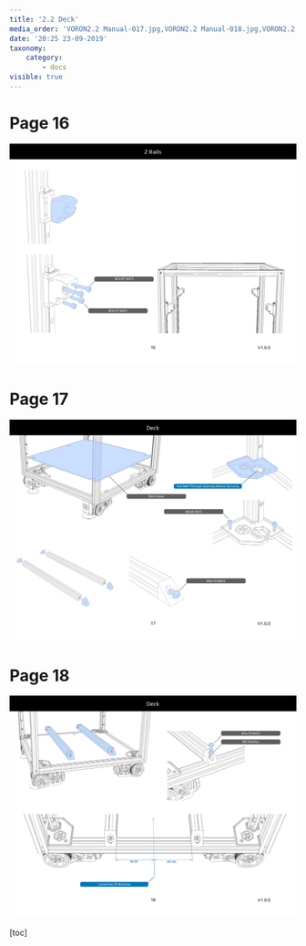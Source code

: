 ```yaml
---
title: '2.2 Deck'
media_order: 'VORON2.2 Manual-017.jpg,VORON2.2 Manual-018.jpg,VORON2.2 Manual-019.jpg'
date: '20:25 23-09-2019'
taxonomy:
    category:
        - docs
visible: true
---
```


# Page 16
![](VORON2.2%20Manual-017.jpg)

# Page 17
![](VORON2.2%20Manual-018.jpg)

# Page 18
![](VORON2.2%20Manual-019.jpg)

[toc]